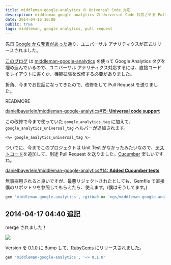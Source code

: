 ```yaml
---
title: middleman-google-analytics の Universal Code 対応
description: middleman-google-analytics の Universal Code 対応させる Pull Request を送りました。
date: 2014-04-16 10:00
public: true
tags: middleman, google analytics, pull request
---
```


先日 [Google から発表があった][ga-blog]通り、ユニバーサル アナリティクスが正式リリースされました。

[このブログ][this blog] は [middleman-google-analytics] を使って Google Analytics タグを埋め込んでいるので、ユニバーサル アナリティクス対応するには、直接コードをレイアウトに書くか、機能拡張を改修する必要がありました。

折角、今までお世話になってきたので、改修をして Pull Request を送りました。

READMORE

[danielbayerlein/middleman-google-analytics#15: **Universal code support**][pr15]

この改修で今まで使っていた `google_analytics_tag` に加えて、`google_analytics_universal_tag` ヘルパーが追加されます。

```erb
<%= google_analytics_universal_tag %>
```

ついでに、今までこのプロジェクトは Unit Test がなかったみたいなので、[テストコード]を追加して、別途 Pull Request を送りました。[Cucumber] 楽しいですね。

[danielbayerlein/middleman-google-analytics#14: **Added Cucumber tests**][pr14]

無事採用されると良いですが、最悪リジェクトされたとしても、Gemfile で直接僕のリポジトリを参照してもらえたら、使えます。(僕はそうしてます。)

```ruby
gem 'middleman-google-analytics', :github => 'ngs/middleman-google-analytics'
```

## 2014-04-17 04:40 追記

merge されました！

[![](2014-04-13-middleman-ogp/merge.png)][pr15]

Version を [0.1.0] に Bump して、[RubyGems] にリリースされました。

```ruby
gem 'middleman-google-analytics', '~> 0.1.0'
```

[ga-blog]: http://analytics-ja.blogspot.jp/2014/04/universal-analytics.html
[middleman-google-analytics]: https://github.com/danielbayerlein/middleman-google-analytics/
[this blog]: http://ja.ngs.io/
[pr14]: https://github.com/danielbayerlein/middleman-google-analytics/pull/14
[pr15]: https://github.com/danielbayerlein/middleman-google-analytics/pull/15
[テストコード]: https://github.com/ngs/middleman-google-analytics/blob/c82d5deeb0e8295122b1ebcfbe8193c11980f462/features/helper.feature
[Cucumber]: http://cukes.info/
[0.1.0]: https://github.com/danielbayerlein/middleman-google-analytics/commit/c28a5fc1e0f72cd206ba5f8733c3655935501b9c
[RubyGems]: http://rubygems.org/gems/middleman-google-analytics
